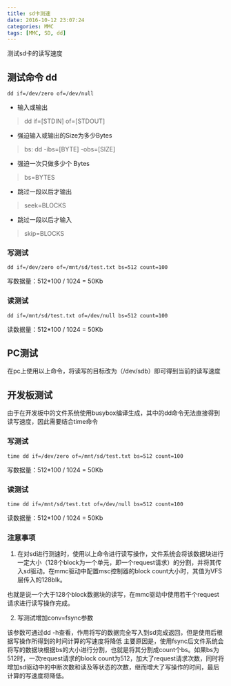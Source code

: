 ```yaml
---
title: sd卡测速
date: 2016-10-12 23:07:24
categories: MMC
tags: [MMC, SD, dd]
---
```


测试sd卡的读写速度

<!--- more --->

## 测试命令  dd

```
dd if=/dev/zero of=/dev/null
```

* 输入或输出

>dd if=[STDIN] of=[STDOUT]

* 强迫输入或输出的Size为多少Bytes

>bs: dd -ibs=[BYTE] -obs=[SIZE]

* 强迫一次只做多少个 Bytes

>bs=BYTES

* 跳过一段以后才输出

>seek=BLOCKS

* 跳过一段以后才输入

>skip=BLOCKS

### 写测试

```
dd if=/dev/zero of=/mnt/sd/test.txt bs=512 count=100

```
写数据量：512*100 / 1024 = 50Kb
### 读测试

```
dd if=/mnt/sd/test.txt of=/dev/null bs=512 count=100

```
读数据量：512*100 / 1024 = 50Kb

## PC测试

在pc上使用以上命令，将读写的目标改为（/dev/sdb）即可得到当前的读写速度

## 开发板测试

由于在开发板中的文件系统使用busybox编译生成，其中的dd命令无法直接得到读写速度，因此需要结合time命令

### 写测试

```
time dd if=/dev/zero of=/mnt/sd/test.txt bs=512 count=100

```
写数据量：512*100 / 1024 = 50Kb
### 读测试

```
time dd if=/mnt/sd/test.txt of=/dev/null bs=512 count=100

```
读数据量：512*100 / 1024 = 50Kb

### 注意事项

1. 在对sd进行测速时，使用以上命令进行读写操作，文件系统会将该数据块进行一定大小（128个block为一个单元，即一个request请求）的分割，并将其传入sd驱动。在mmc驱动中配置msc控制器的block count大小时，其值为VFS层传入的128blk。

也就是说一个大于128个block数据块的读写，在mmc驱动中使用若干个request请求进行读写操作完成。

2. 写测试增加conv=fsync参数

该参数可通过dd -h查看，作用将写的数据完全写入到sd完成返回，但是使用后根据写操作所得到的时间计算的写速度将降低
主要原因是，使用fsync后文件系统会将写的数据块根据bs的大小进行分割，也就是将其分割成count个bs。如果bs为512时，一次request请求的block count为512，加大了request请求次数，同时将增加sd驱动中的中断次数和读及等状态的次数，继而增大了写操作的时间，最后计算的写速度将降低。
